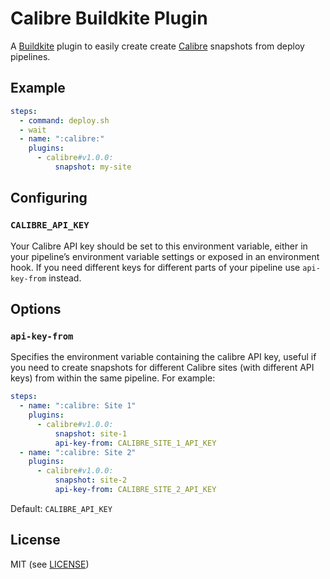 # Calibre Buildkite Plugin

A [Buildkite](https://buildkite.com/) plugin to easily create create [Calibre](https://calibreapp.com/) snapshots from deploy pipelines.

## Example

```yml
steps:
  - command: deploy.sh
  - wait
  - name: ":calibre:"
    plugins:
      - calibre#v1.0.0:
          snapshot: my-site
```

## Configuring

### `CALIBRE_API_KEY`

Your Calibre API key should be set to this environment variable, either in your pipeline’s environment variable settings or exposed in an environment hook. If you need different keys for different parts of your pipeline use `api-key-from` instead.

## Options

### `api-key-from`

Specifies the environment variable containing the calibre API key, useful if you need to create snapshots for different Calibre sites (with different API keys) from within the same pipeline. For example:

```yml
steps:
  - name: ":calibre: Site 1"
    plugins:
      - calibre#v1.0.0:
          snapshot: site-1
          api-key-from: CALIBRE_SITE_1_API_KEY
  - name: ":calibre: Site 2"
    plugins:
      - calibre#v1.0.0:
          snapshot: site-2
          api-key-from: CALIBRE_SITE_2_API_KEY
```

Default: `CALIBRE_API_KEY`

## License

MIT (see [LICENSE](LICENSE))
